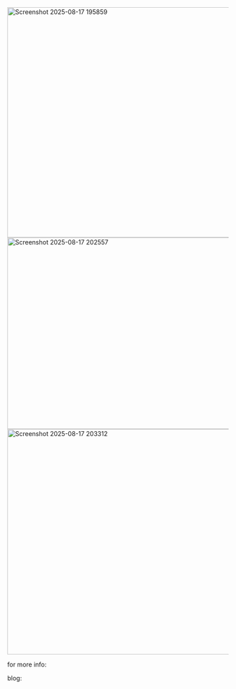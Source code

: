 <img width="1462" height="523" alt="Screenshot 2025-08-17 195859" src="https://github.com/user-attachments/assets/d059b03c-d708-4763-9392-f395c2cfb51f" />
<img width="650" height="435" alt="Screenshot 2025-08-17 202557" src="https://github.com/user-attachments/assets/6eb56536-0da1-49b2-bf88-b0a3cdadfc84" />
<img width="968" height="512" alt="Screenshot 2025-08-17 203312" src="https://github.com/user-attachments/assets/32483f9d-3241-46dd-86d1-c85944462de6" />

for more info: 

blog:
